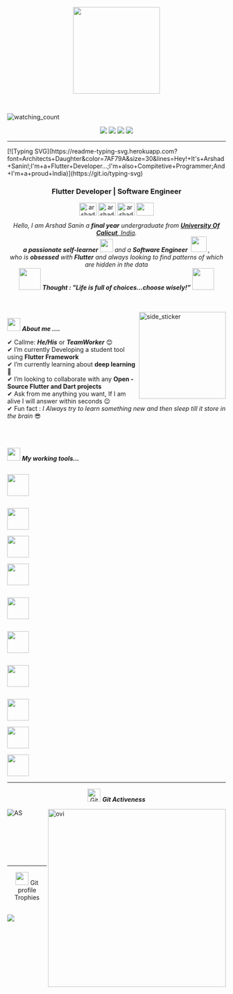 <p align="center">
  <img src="https://s27389.pcdn.co/wp-content/uploads/2019/08/AdobeStock_244675452.jpeg" height="200"/>
</p>
<br>

<p align="left"> 
<img src="https://komarev.com/ghpvc/?username=ArshadZanin&color=brightgreen" alt="watching_count" />
 </p>
 <p align="center">
<img src="https://img.shields.io/badge/Age-21-blue" />
  <img src="https://img.shields.io/badge/Focus-Flutter%20Developer-brightgreen" />
  <img src="https://img.shields.io/badge/Lives-India-success" />
  <img src="https://img.shields.io/badge/Languages-English%20%26%20Malayalam-brightgreen" />
</p>
<hr>
[![Typing SVG](https://readme-typing-svg.herokuapp.com?font=Architects+Daughter&color=7AF79A&size=30&lines=Hey!+It's+Arshad+Sanin!;I'm+a+Flutter+Developer...;I'm+also+Compitetive+Programmer;And+I'm+a+proud+India)](https://git.io/typing-svg)

<!-- <h1 align="center">Hi <img src="https://raw.githubusercontent.com/ABSphreak/ABSphreak/master/gifs/Hi.gif" width="30px">, I am Arshad Sanin PV </h1> -->
<h3 align="center">Flutter Developer | Software Engineer </h3>
<p align="center">
<a href="https://www.hackerrank.com/arshadzanin786" target="blank"><img align="center" src="https://cdn.worldvectorlogo.com/logos/hackerrank.svg" alt="arshad_zanin" height="30" width="40" /></a>
<a href="https://www.linkedin.com/in/arshad-sanin-153bab20b/" target="blank"><img align="center" src="https://image.flaticon.com/icons/png/128/174/174857.png" alt="arshad_zanin" height="30" width="40" /></a>  
<!-- <a href="https://www.kaggle.com/arshadzanin" target="blank"><img align="center" src="https://www.vectorlogo.zone/logos/kaggle/kaggle-icon.svg" alt="kaggle_ovindu" height="30" width="40" /></a> -->
<a href="https://www.instagram.com/arshad_zanin/" target="blank"><img align="center" src="https://image.flaticon.com/icons/png/128/174/174855.png" alt="arshad_zanin" height="30" width="40" /></a>
<!-- <a href="https://www.facebook.com/arshadzanin/" target="blank"><img align="center" src="https://www.svgrepo.com/show/299425/facebook.svg" alt="fb_ovindu" height="30" width="40" /></a> -->
 <a href = "mailto: arshadzanin786@gmail.com"><img align="center" src="https://seeklogo.com/images/G/gmail-new-2020-logo-32DBE11BB4-seeklogo.com.png" height="30" width="40" /></a>
</p>
</p>



<p align="center">
  <em>
    Hello, I am Arshad Sanin a <b>final year</b> undergraduate from <a href="https://uom.lk/"> <b>University Of Calicut</b>, India</a>. <br>
    <b>a passionate self-learner</b> <img src="https://github.com/TheDudeThatCode/TheDudeThatCode/blob/master/Assets/Developer.gif" width="30px"> and a <b>Software Engineer </b>&nbsp;<img src="https://github.com/TheDudeThatCode/TheDudeThatCode/blob/master/Assets/Designer.gif" width="36px">&nbsp,<br>who is <b>obsessed</b>
    with <b>Flutter</b> and always looking to find patterns of which are hidden in the data 
  </em> 
  <br>
  <img src="https://media.giphy.com/media/gH3LO09IOiZIqePwv9/giphy.gif" width="50" /> <b><i align="center">Thought : "Life is full of choices…choose wisely!”</i></b> <img src="https://media.giphy.com/media/qjqUcgIyRjsl2/giphy.gif" width="50" />
</p>
<br><br>
<img align="right" width=200px height=200px alt="side_sticker" src="https://media.giphy.com/media/TEnXkcsHrP4YedChhA/giphy.gif" />

<img src="https://media.giphy.com/media/iY8CRBdQXODJSCERIr/giphy.gif" width="30px">&nbsp;***About me ....***

✔ Callme: ***He/His*** or ***TeamWorker*** 😊 <br>
✔ I’m currently Developing a student tool using **Flutter Framework**<br>
✔ I’m currently learning about **deep learning**🥰<br>
✔ I’m looking to collaborate with any **Open - Source Flutter and Dart projects**<br>
✔ Ask from me anything you want, If I am alive I will answer within seconds 😉<br>
✔ Fun fact : *I Always try to learn something new and then sleep till it store in the brain* 😎<br><br><br><br>
 

<img src="https://media.giphy.com/media/iY8CRBdQXODJSCERIr/giphy.gif" width="30px">&nbsp;***My working tools...***
<p align="left">
  
<!--   <code><img height="50" src="https://github.com/uannabi/-/blob/master/resource/git.svg"></code>
  <code> <img height="50" src="https://github.com/uannabi/-/blob/master/resource/python-icon.svg"> </code> -->
  <code> <img height="50" src="https://www.vectorlogo.zone/logos/java/java-ar21.svg"> </code>
<!--   <code> <img height="50" src="https://upload.wikimedia.org/wikipedia/commons/7/7e/Spyder_logo.svg"> </code> -->
<!--   <code> <img height="50" src="https://www.vectorlogo.zone/logos/jupyter/jupyter-ar21.svg"> </code> -->
<!--   <code> <img height="50" src="https://www.vectorlogo.zone/logos/dotnet/dotnet-ar21.svg"> </code> -->
  <code> <img height="50" src="https://www.vectorlogo.zone/logos/w3_html5/w3_html5-ar21.svg"> </code>
  <code> <img height="50" src="https://www.vectorlogo.zone/logos/mysql/mysql-ar21.svg"> </code>
  <code> <img height="50" src="https://www.vectorlogo.zone/logos/sqlite/sqlite-ar21.svg"> </code>
<!--   <code> <img height="50" src="https://matplotlib.org/2.2.5/_images/sphx_glr_logos2_001.png" width='100'> </code> -->
<!--   <code> <img height="50" src="https://upload.wikimedia.org/wikipedia/commons/thumb/e/ed/Pandas_logo.svg/768px-Pandas_logo.svg.png"> </code> -->
<!--   <code> <img height="50" src="https://www.vectorlogo.zone/logos/pocoo_flask/pocoo_flask-ar21.svg"> </code> -->
  <code> <img height="50" src="https://www.vectorlogo.zone/logos/heroku/heroku-ar21.svg"> </code>
<!--   <code> <img height="50" src="https://www.vectorlogo.zone/logos/numpy/numpy-ar21.svg"> </code> -->
<!--   <code> <img height="50" src="https://raw.githubusercontent.com/valohai/ml-logos/master/scipy.svg"> </code> -->
  <code> <img height="50" src="https://www.vectorlogo.zone/logos/reactjs/reactjs-ar21.svg"> </code>
<!--   <code> <img height="50" src="https://www.vectorlogo.zone/logos/laravel/laravel-ar21.svg"> </code> -->
  <code> <img height="50" src="https://www.vectorlogo.zone/logos/javascript/javascript-ar21.svg"> </code>
<!--   <code> <img height="50" src="https://www.vectorlogo.zone/logos/netlifyapp_watercss/netlifyapp_watercss-ar21.svg"> </code> -->
<!--   <code> <img height="50" src="https://seeklogo.com/images/S/scikit-learn-logo-8766D07E2E-seeklogo.com.png"> </code> -->
<!--   <code> <img height="50" src="https://www.vectorlogo.zone/logos/tensorflow/tensorflow-ar21.svg"> </code> -->
  <code> <img height="50" src="https://www.vectorlogo.zone/logos/flutterio/flutterio-icon.svg"> </code>
  <code> <img height="50" src="https://www.vectorlogo.zone/logos/python/python-icon.svg"> </code>
  <code> <img height="50" src="https://www.vectorlogo.zone/logos/microsoft_vb/microsoft_vb-icon.svg"> </code>

  <hr>
  <p align="center">
 <img src="https://media.giphy.com/media/W5eoZHPpUx9sapR0eu/giphy.gif" width="30px" alt="Git"/>&nbsp;<i><b>Git Activeness</b></i></p>
 
<p><img align="left" src="https://github-readme-stats.vercel.app/api/top-langs?username=ArshadZanin&show_icons=true&locale=en&layout=compact&theme=chartreuse-dark" alt="AS" /></p>
<p>&nbsp;<img align="right" src="https://github-readme-stats.vercel.app/api?username=ArshadZanin&show_icons=true&locale=en&theme=chartreuse-dark" alt="ovi" width="410" /></p>
<br><br><br><br><br>

<hr>


<p align="center"><img src="https://media.giphy.com/media/QaMcXSekUWx7aogAUr/giphy.gif" width="30" />&nbsp;Git profile Trophies</p><br>
<img src="https://github-profile-trophy.vercel.app/?username=ArshadZanin&theme=juicyfresh&no-bg=true" />
